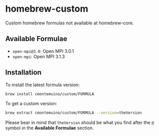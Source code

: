 # homebrew-custom
Custom homebrew formulas not available at homebrew-core.

## Available Formulae
* `open-mpi@3.0`: Open MPI 3.0.1
* `open-mpi`: Open MPI 3.1.3

## Installation

To install the latest formula version:
```bash
brew install cmontemuino/custom/FORMULA
```

To get a custom version:
```bash
brew extract cmontemuino/custom/FORMULA --version=theVersion
```

Please bear in mind that `theVersion` should be what you find after the `@` symbol in the **Available Formulae** section.
